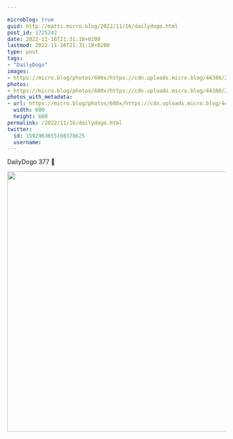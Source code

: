```yaml
---

microblog: true
guid: http://matti.micro.blog/2022/11/16/dailydogo.html
post_id: 1725242
date: 2022-11-16T21:31:18+0200
lastmod: 2022-11-16T21:31:18+0200
type: post
tags:
- "DailyDogo"
images:
- https://micro.blog/photos/600x/https://cdn.uploads.micro.blog/44388/2022/adedd5ba6c.jpg
photos:
- https://micro.blog/photos/600x/https://cdn.uploads.micro.blog/44388/2022/adedd5ba6c.jpg
photos_with_metadata:
- url: https://micro.blog/photos/600x/https://cdn.uploads.micro.blog/44388/2022/adedd5ba6c.jpg
  width: 600
  height: 600
permalink: /2022/11/16/dailydogo.html
twitter:
  id: 1592963655108378625
  username:
---
```

DailyDogo 377 🐶

<img src="/media/uploads/2022/adedd5ba6c.jpg" width="600" height="600" alt="" />
